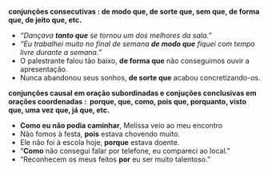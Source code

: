 

**conjunções consecutivas : de modo que, de sorte que, sem que, de forma que, de jeito que, etc.**

- *“Dançava **tanto que** se tornou um dos melhores da sala.”*
- *“Eu trabalhei muito no final de semana **de modo que** fiquei com tempo livre durante a semana.”*
- O palestrante falou tão baixo, **de forma que** não conseguimos ouvir a apresentação.
- Nunca abandonou seus sonhos, **de sorte que** acabou concretizando-os.

**conjunções causal em oração subordinadas e conjuções conclusivas em orações coordenadas :  porque, que, como, pois que, porquanto, visto que, uma vez que, já que, etc.**

- **Como eu não podia caminhar**, Melissa veio ao meu encontro
- Não fomos à festa, **pois** estava chovendo muito. 
- Ele não foi à escola hoje, **porque** estava doente.
- “**Como** não consegui falar por telefone, eu compareci ao local.”
- “Reconhecem os meus feitos **por** eu ser muito talentoso.”


